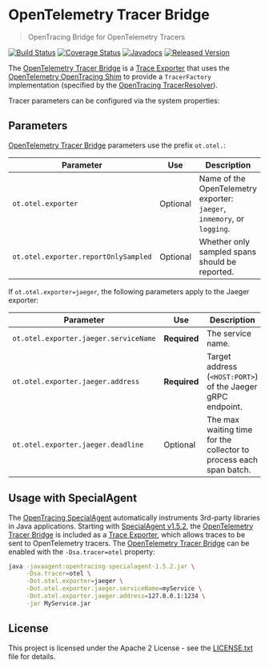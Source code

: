 # OpenTelemetry Tracer Bridge

> OpenTracing Bridge for OpenTelemetry Tracers

[![Build Status](https://travis-ci.org/opentracing-contrib/java-opentelemetry-bridge.svg?branch=master)](https://travis-ci.org/opentracing-contrib/java-opentelemetry-bridge)
[![Coverage Status](https://coveralls.io/repos/github/opentracing-contrib/java-opentelemetry-bridge/badge.svg?branch=master)](https://coveralls.io/github/opentracing-contrib/java-opentelemetry-bridge?branch=master)
[![Javadocs](https://www.javadoc.io/badge/io.opentracing.contrib/opentelemetry-bridge.svg)](https://www.javadoc.io/doc/io.opentracing.contrib/opentelemetry-bridge)
[![Released Version](https://img.shields.io/maven-central/v/io.opentracing.contrib/opentelemetry-bridge.svg)](https://mvnrepository.com/artifact/io.opentracing.contrib/opentelemetry-bridge)

The <ins>OpenTelemetry Tracer Bridge</ins> is a <ins>Trace Exporter</ins> that uses the [OpenTelemetry OpenTracing Shim](https://github.com/open-telemetry/opentelemetry-java) to provide a `TracerFactory` implementation (specified by the [OpenTracing TracerResolver](https://github.com/opentracing-contrib/java-tracerresolver)).

Tracer parameters can be configured via the system properties:

## Parameters

<ins>OpenTelemetry Tracer Bridge</ins> parameters use the prefix `ot.otel.`:

| Parameter                             | Use          | Description |
|---------------------------------------|--------------|-------------|
| `ot.otel.exporter`                    | Optional     | Name of the OpenTelemetry exporter:<br>`jaeger`, `inmemory`, or `logging`. |
| `ot.otel.exporter.reportOnlySampled`  | Optional     | Whether only sampled spans should be reported. |

If `ot.otel.exporter=jaeger`, the following parameters apply to the Jaeger exporter:

| Parameter                             | Use          | Description |
|---------------------------------------|--------------|-------------|
| `ot.otel.exporter.jaeger.serviceName` | **Required** | The service name. |
| `ot.otel.exporter.jaeger.address`     | **Required** | Target address (`<HOST:PORT>`) of the Jaeger gRPC endpoint. |
| `ot.otel.exporter.jaeger.deadline`    | Optional     | The max waiting time for the collector to process each span batch. |

## Usage with SpecialAgent

The <ins>[OpenTracing SpecialAgent](https://github.com/opentracing-contrib/java-specialagent)</ins> automatically instruments 3rd-party libraries in Java applications. Starting with <ins>SpecialAgent v1.5.2</ins>, the <ins>OpenTelemetry Tracer Bridge</ins> is included as a [<ins>Trace Exporter</ins>](https://github.com/opentracing-contrib/java-specialagent/#42-trace-exporters), which allows traces to be sent to OpenTelemetry tracers. The <ins>OpenTelemetry Tracer Bridge</ins> can be enabled with the `-Dsa.tracer=otel` property:

```bash
java -javaagent:opentracing-specialagent-1.5.2.jar \
     -Dsa.tracer=otel \
     -Dot.otel.exporter=jaeger \
     -Dot.otel.exporter.jaeger.serviceName=myService \
     -Dot.otel.exporter.jaeger.address=127.0.0.1:1234 \
     -jar MyService.jar
```

## License

This project is licensed under the Apache 2 License - see the [LICENSE.txt](LICENSE.txt) file for details.